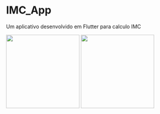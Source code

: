 # IMC_App
Um aplicativo desenvolvido em Flutter para calculo IMC


<div aligh="left">
<img src="https://github.com/FelypeInvictus/FelypeInvictus/assets/89306240/77dc6098-47e7-4bb9-b849-94e2e8a4e298" width="200" >
 
<img src="https://github.com/FelypeInvictus/FelypeInvictus/assets/89306240/10471209-60a4-436c-b0c5-ebb485187a3c" width="200">
 
</div>
